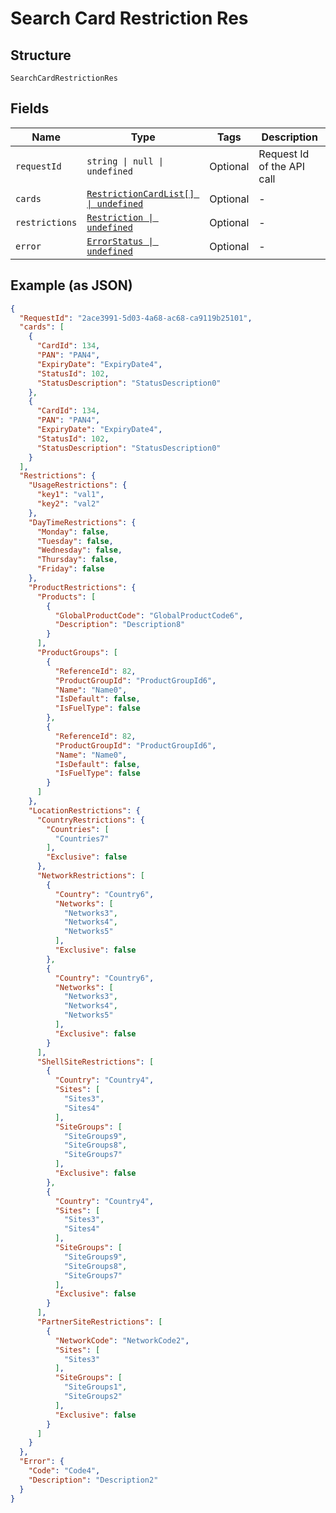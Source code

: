 
# Search Card Restriction Res

## Structure

`SearchCardRestrictionRes`

## Fields

| Name | Type | Tags | Description |
|  --- | --- | --- | --- |
| `requestId` | `string \| null \| undefined` | Optional | Request Id of the API call |
| `cards` | [`RestrictionCardList[] \| undefined`](../../doc/models/restriction-card-list.md) | Optional | - |
| `restrictions` | [`Restriction \| undefined`](../../doc/models/restriction.md) | Optional | - |
| `error` | [`ErrorStatus \| undefined`](../../doc/models/error-status.md) | Optional | - |

## Example (as JSON)

```json
{
  "RequestId": "2ace3991-5d03-4a68-ac68-ca9119b25101",
  "cards": [
    {
      "CardId": 134,
      "PAN": "PAN4",
      "ExpiryDate": "ExpiryDate4",
      "StatusId": 102,
      "StatusDescription": "StatusDescription0"
    },
    {
      "CardId": 134,
      "PAN": "PAN4",
      "ExpiryDate": "ExpiryDate4",
      "StatusId": 102,
      "StatusDescription": "StatusDescription0"
    }
  ],
  "Restrictions": {
    "UsageRestrictions": {
      "key1": "val1",
      "key2": "val2"
    },
    "DayTimeRestrictions": {
      "Monday": false,
      "Tuesday": false,
      "Wednesday": false,
      "Thursday": false,
      "Friday": false
    },
    "ProductRestrictions": {
      "Products": [
        {
          "GlobalProductCode": "GlobalProductCode6",
          "Description": "Description8"
        }
      ],
      "ProductGroups": [
        {
          "ReferenceId": 82,
          "ProductGroupId": "ProductGroupId6",
          "Name": "Name0",
          "IsDefault": false,
          "IsFuelType": false
        },
        {
          "ReferenceId": 82,
          "ProductGroupId": "ProductGroupId6",
          "Name": "Name0",
          "IsDefault": false,
          "IsFuelType": false
        }
      ]
    },
    "LocationRestrictions": {
      "CountryRestrictions": {
        "Countries": [
          "Countries7"
        ],
        "Exclusive": false
      },
      "NetworkRestrictions": [
        {
          "Country": "Country6",
          "Networks": [
            "Networks3",
            "Networks4",
            "Networks5"
          ],
          "Exclusive": false
        },
        {
          "Country": "Country6",
          "Networks": [
            "Networks3",
            "Networks4",
            "Networks5"
          ],
          "Exclusive": false
        }
      ],
      "ShellSiteRestrictions": [
        {
          "Country": "Country4",
          "Sites": [
            "Sites3",
            "Sites4"
          ],
          "SiteGroups": [
            "SiteGroups9",
            "SiteGroups8",
            "SiteGroups7"
          ],
          "Exclusive": false
        },
        {
          "Country": "Country4",
          "Sites": [
            "Sites3",
            "Sites4"
          ],
          "SiteGroups": [
            "SiteGroups9",
            "SiteGroups8",
            "SiteGroups7"
          ],
          "Exclusive": false
        }
      ],
      "PartnerSiteRestrictions": [
        {
          "NetworkCode": "NetworkCode2",
          "Sites": [
            "Sites3"
          ],
          "SiteGroups": [
            "SiteGroups1",
            "SiteGroups2"
          ],
          "Exclusive": false
        }
      ]
    }
  },
  "Error": {
    "Code": "Code4",
    "Description": "Description2"
  }
}
```

